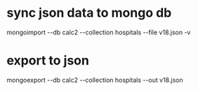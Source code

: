 # sync json data to mongo db
mongoimport --db calc2 --collection hospitals  --file v18.json -v

# export to json
mongoexport --db calc2 --collection hospitals --out v18.json